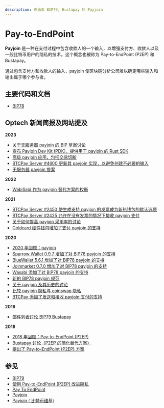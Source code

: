 ```yaml
---
description: 也涵盖 BIP79, Bustapay 和 Payjoin
---
```


# Pay-to-EndPoint

**Payjoin** 是一种在支付过程中包含收款人的一个输入，以增强支付方、收款人以及一般比特币用户的隐私的技术。这个概念也被称为 Pay-to-EndPoint (P2EP) 和 Bustapay。

通过包含支付方和收款人的输入，payjoin 使区块链分析公司难以确定哪些输入和输出属于哪个参与者。

## 主要代码和文档

* [BIP78](https://github.com/bitcoin/bips/blob/master/bip-0078.mediawiki)

## Optech 新闻简报及网站提及

**2023**

* [关于无服务器 payjoin 的 BIP 草案讨论](https://bitcoinops.org/en/newsletters/2023/08/16/#serverless-payjoin)
* [宣布 Payjoin Dev Kit (PDK)，提供用于 payjoin 的 Rust SDK](https://bitcoinops.org/en/newsletters/2023/07/19/#payjoin-sdk-announced)
* [高级 payjoin 应用，包括交易切断](https://bitcoinops.org/en/newsletters/2023/05/17/#advanced-payjoin-applications)
* [BTCPay Server #4600 更新其 payjoin 实现，以避免创建不必要的输入](https://bitcoinops.org/en/newsletters/2023/02/15/#btcpay-server-4600)
* [无服务器 payjoin 提案](https://bitcoinops.org/en/newsletters/2023/02/01/#serverless-payjoin-proposal)

**2022**

* [WabiSabi 作为 payjoin 替代方案的权衡](https://bitcoinops.org/en/newsletters/2022/04/06/#wabisabi-alternative-to-payjoin)

**2021**

* [BTCPay Server #2450 使生成支持 payjoin 的发票成为新热钱包的默认选项](https://bitcoinops.org/en/newsletters/2021/06/23/#btcpay-server-2450)
* [BTCPay Server #2425 允许在没有发票的情况下接收 payjoin 支付](https://bitcoinops.org/en/newsletters/2021/04/21/#btcpay-server-2425)
* [关于如何提高 payjoin 采用率的讨论](https://bitcoinops.org/en/newsletters/2021/01/20/#payjoin-adoption)
* [Coldcard 硬件钱包增加了支付 payjoin 的支持](https://bitcoinops.org/en/newsletters/2021/01/20/#coldcard-adds-payjoin-signing)

**2020**

* [2020 年回顾：payjoin](https://bitcoinops.org/en/newsletters/2020/12/23/#payjoin)
* [Sparrow Wallet 0.9.7 增加了对 BIP78 payjoin 的支持](https://bitcoinops.org/en/newsletters/2020/11/18/#sparrow-wallet-adds-payment-batching-and-payjoin)
* [BlueWallet 5.6.1 增加了对 BIP78 payjoin 的支持](https://bitcoinops.org/en/newsletters/2020/10/21/#bluewallet-adds-payjoin)
* [Joinmarket 0.7.0 增加了对 BIP78 payjoin 的支持](https://bitcoinops.org/en/newsletters/2020/09/23/#joinmarket-0-7-0-adds-bip78-psbt)
* [Wasabi 添加了对 BIP78 payjoin 的支持](https://bitcoinops.org/en/newsletters/2020/08/19/#wasabi-adds-support-for-payjoin)
* [新的 BIP78 payjoin 规范](https://bitcoinops.org/en/newsletters/2020/07/01/#bips-923)
* [关于 payjoin 及其历史的讨论](https://bitcoinops.org/en/newsletters/2020/06/03/#payjoin-p2ep)
* [比较 payjoin 隐私与 coinswap 隐私](https://bitcoinops.org/en/newsletters/2020/06/03/#design-for-a-coinswap-implementation)
* [BTCPay 添加了发送和接收 payjoin 支付的支持](https://bitcoinops.org/en/newsletters/2020/04/22/#btcpay-adds-support-for-sending-and-receiving-payjoined-payments)

**2019**

* [邮件列表讨论 BIP79 Bustapay](https://bitcoinops.org/en/newsletters/2019/01/29/#post-about-bip79-p2ep-payjoin)

**2018**

* [2018 年回顾：Pay-to-EndPoint (P2EP)](https://bitcoinops.org/en/newsletters/2018/12/28/#p2ep)
* [Bustapay 讨论（P2EP 的简化替代方案）](https://bitcoinops.org/en/newsletters/2018/09/18/#bustapay-discussion)
* [提出了 Pay-to-EndPoint (P2EP) 方案](https://bitcoinops.org/en/newsletters/2018/08/14/#pay-to-end-point-p2ep-idea-proposed)

## 参见

* [BIP79](https://github.com/bitcoin/bips/blob/master/bip-0079.mediawiki)
* [使用 Pay-to-EndPoint (P2EP) 改进隐私](https://blockstream.com/2018/08/08/en-improving-privacy-using-pay-to-endpoint/)
* [Pay To EndPoint](https://medium.com/@nopara73/pay-to-endpoint-56eb05d3cac6)
* [Payjoin](https://joinmarket.me/blog/blog/payjoin/)
* [Payjoin ( 比特币维基)](https://en.bitcoin.it/wiki/PayJoin)
